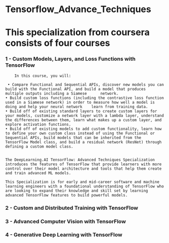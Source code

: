 # Tensorflow_Advance_Techniques 
# This specialization from coursera consists of four courses 
### 1 - Custom Models, Layers, and Loss Functions with TensorFlow
        In this course, you will:

     • Compare Functional and Sequential APIs, discover new models you can build with the Functional API, and build a model that produces multiple outputs including a Siamese      network.
    • Build custom loss functions (including the contrastive loss function used in a Siamese network) in order to measure how well a model is doing and help your neural network    learn from training data. 
    • Build off of existing standard layers to create custom layers for your models, customize a network layer with a lambda layer, understand the differences between them, learn what makes up a custom layer, and explore activation functions. 
    • Build off of existing models to add custom functionality, learn how to define your own custom class instead of using the Functional or Sequential APIs, build models that can be inherited from the TensorFlow Model class, and build a residual network (ResNet) through defining a custom model class. 


    The DeepLearning.AI TensorFlow: Advanced Techniques Specialization introduces the features of TensorFlow that provide learners with more control over their model architecture and tools that help them create and train advanced ML models.  

    This Specialization is for early and mid-career software and machine learning engineers with a foundational understanding of TensorFlow who are looking to expand their knowledge and skill set by learning advanced TensorFlow features to build powerful models.
### 2 - Custom and Distributed Training with TensorFlow
### 3 - Advanced Computer Vision with TensorFlow
### 4 - Generative Deep Learning with TensorFlow
